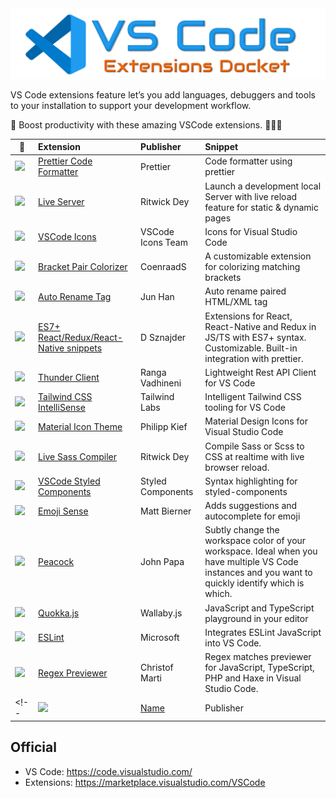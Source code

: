 <img src="icons/logo.png" alt="VSCode Extensions Docket"> 

VS Code extensions feature let’s you add languages, debuggers and tools to your installation to support your development workflow. 

💪 Boost productivity with these amazing VSCode extensions. 🚀🚀🚀


| 🧿         | Extension | Publisher| Snippet |
|  ---      | :---      | :---     |  :---   |
|<img width="100" src="https://esbenp.gallerycdn.vsassets.io/extensions/esbenp/prettier-vscode/9.2.0/1643472694801/Microsoft.VisualStudio.Services.Icons.Default"> | [Prettier Code Formatter](https://marketplace.visualstudio.com/items?itemName=esbenp.prettier-vscode) | Prettier | Code formatter using prettier |
|<img width="100" src="https://ritwickdey.gallerycdn.vsassets.io/extensions/ritwickdey/liveserver/5.7.4/1643011470561/Microsoft.VisualStudio.Services.Icons.Default"> | [Live Server](https://marketplace.visualstudio.com/items?itemName=ritwickdey.LiveServer) |Ritwick Dey |Launch a development local Server with live reload feature for static & dynamic pages |
|<img width="100" src="https://vscode-icons-team.gallerycdn.vsassets.io/extensions/vscode-icons-team/vscode-icons/11.8.0/1638640450382/Microsoft.VisualStudio.Services.Icons.Default"> | [VSCode Icons](https://marketplace.visualstudio.com/items?itemName=vscode-icons-team.vscode-icons) |VSCode Icons Team |Icons for Visual Studio Code |
|<img width="100" src="https://coenraads.gallerycdn.vsassets.io/extensions/coenraads/bracket-pair-colorizer/1.0.62/1639429155773/Microsoft.VisualStudio.Services.Icons.Default" > | [Bracket Pair Colorizer](https://marketplace.visualstudio.com/items?itemName=CoenraadS.bracket-pair-colorizer) |CoenraadS |A customizable extension for colorizing matching brackets |
|<img width="100" src="https://formulahendry.gallerycdn.vsassets.io/extensions/formulahendry/auto-rename-tag/0.1.9/1634044270873/Microsoft.VisualStudio.Services.Icons.Default" > | [Auto Rename Tag](https://marketplace.visualstudio.com/items?itemName=formulahendry.auto-rename-tag) |Jun Han |Auto rename paired HTML/XML tag |
|<img width="100" src="https://dsznajder.gallerycdn.vsassets.io/extensions/dsznajder/es7-react-js-snippets/4.1.0/1642684475025/Microsoft.VisualStudio.Services.Icons.Default" > | [ES7+ React/Redux/React-Native snippets](https://marketplace.visualstudio.com/items?itemName=dsznajder.es7-react-js-snippets) | D Sznajder |Extensions for React, React-Native and Redux in JS/TS with ES7+ syntax. Customizable. Built-in integration with prettier.|
|<img width="100" src="https://rangav.gallerycdn.vsassets.io/extensions/rangav/vscode-thunder-client/1.11.1/1643291824820/Microsoft.VisualStudio.Services.Icons.Default" > | [Thunder Client](https://marketplace.visualstudio.com/items?itemName=rangav.vscode-thunder-client) |Ranga Vadhineni | Lightweight Rest API Client for VS Code|
|<img width="100" src="https://bradlc.gallerycdn.vsassets.io/extensions/bradlc/vscode-tailwindcss/0.7.6/1642429283725/Microsoft.VisualStudio.Services.Icons.Default" > | [Tailwind CSS IntelliSense](https://marketplace.visualstudio.com/items?itemName=bradlc.vscode-tailwindcss) | Tailwind Labs |Intelligent Tailwind CSS tooling for VS Code |
|<img width="100" src="https://pkief.gallerycdn.vsassets.io/extensions/pkief/material-icon-theme/4.13.0/1644538706149/Microsoft.VisualStudio.Services.Icons.Default"> | [Material Icon Theme](https://marketplace.visualstudio.com/items?itemName=PKief.material-icon-theme) | Philipp Kief |Material Design Icons for Visual Studio Code |
|<img width="100" src="https://ritwickdey.gallerycdn.vsassets.io/extensions/ritwickdey/live-sass/3.0.0/1531332580258/Microsoft.VisualStudio.Services.Icons.Default" > | [Live Sass Compiler](https://marketplace.visualstudio.com/items?itemName=ritwickdey.live-sass) | Ritwick Dey |Compile Sass or Scss to CSS at realtime with live browser reload.|
|<img width="100" src="https://styled-components.gallerycdn.vsassets.io/extensions/styled-components/vscode-styled-components/1.7.2/1639156137415/Microsoft.VisualStudio.Services.Icons.Default" > | [VSCode Styled Components](https://marketplace.visualstudio.com/items?itemName=styled-components.vscode-styled-components) | Styled Components | Syntax highlighting for styled-components | 
|<img width="100" src="https://bierner.gallerycdn.vsassets.io/extensions/bierner/emojisense/0.9.0/1631061871283/Microsoft.VisualStudio.Services.Icons.Default" > | [Emoji Sense](https://marketplace.visualstudio.com/items?itemName=bierner.emojisense) | Matt Bierner | Adds suggestions and autocomplete for emoji | 
|<img width="100" src="https://johnpapa.gallerycdn.vsassets.io/extensions/johnpapa/vscode-peacock/4.0.0/1637123141619/Microsoft.VisualStudio.Services.Icons.Default" > | [Peacock](https://marketplace.visualstudio.com/items?itemName=johnpapa.vscode-peacock) | John Papa | Subtly change the workspace color of your workspace. Ideal when you have multiple VS Code instances and you want to quickly identify which is which. | 
|<img width="100" src="https://wallabyjs.gallerycdn.vsassets.io/extensions/wallabyjs/quokka-vscode/1.0.450/1646864293010/Microsoft.VisualStudio.Services.Icons.Default" > | [Quokka.js](https://marketplace.visualstudio.com/items?itemName=WallabyJs.quokka-vscode) | Wallaby.js | JavaScript and TypeScript playground in your editor |
|<img width="100" src="https://dbaeumer.gallerycdn.vsassets.io/extensions/dbaeumer/vscode-eslint/2.2.3/1642067257652/Microsoft.VisualStudio.Services.Icons.Default" > | [ESLint](URL) | Microsoft | Integrates ESLint JavaScript into VS Code. |
|<img width="100" src="https://chrmarti.gallerycdn.vsassets.io/extensions/chrmarti/regex/0.4.0/1614893264407/Microsoft.VisualStudio.Services.Icons.Default" > | [Regex Previewer](https://marketplace.visualstudio.com/items?itemName=chrmarti.regex) | Christof Marti | Regex matches previewer for JavaScript, TypeScript, PHP and Haxe in Visual Studio Code. | 
<!-- |<img width="100" src="Icon_URL" > | [Name](URL) | Publisher | Snippet | --> 




## Official
 - VS Code: https://code.visualstudio.com/
 - Extensions: https://marketplace.visualstudio.com/VSCode
